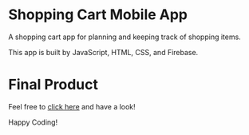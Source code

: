 # Shopping Cart Mobile App

A shopping cart app for planning and keeping track of shopping items.

This app is built by JavaScript, HTML, CSS, and Firebase.

# Final Product

Feel free to [click here](https://shoppingwithmw.netlify.app) and have a look!

Happy Coding!
